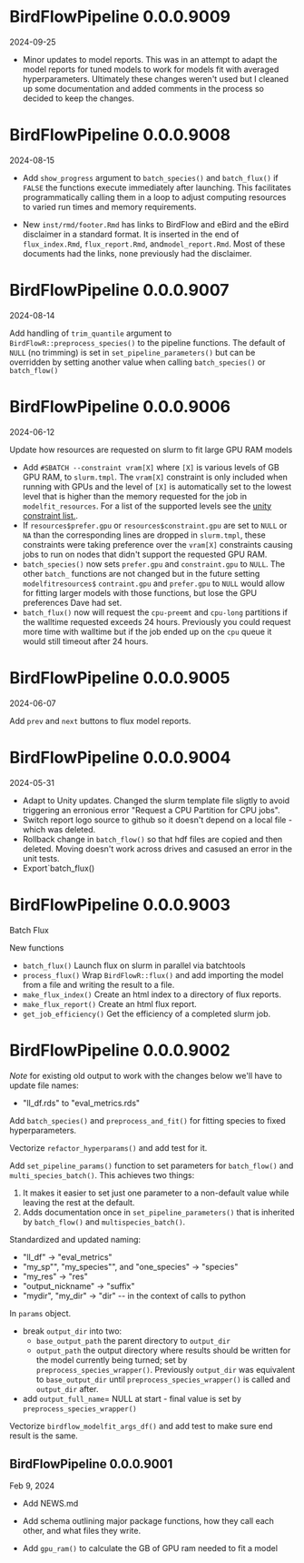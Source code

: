 # BirdFlowPipeline 0.0.0.9009
2024-09-25

* Minor updates to model reports. This was in an attempt to adapt the model 
reports for tuned models to work for models fit with averaged hyperparameters.
Ultimately these changes weren't used but I cleaned up some documentation and
added comments in the process so decided to keep the changes. 

# BirdFlowPipeline 0.0.0.9008
2024-08-15

* Add `show_progress` argument to `batch_species()` and `batch_flux()` if
`FALSE` the functions execute immediately after launching.  This facilitates
programmatically calling them in a loop to adjust computing resources to 
varied run times and memory requirements.

* New `inst/rmd/footer.Rmd` has links to BirdFlow and eBird and the
eBird disclaimer in a standard format.  It is inserted in the end of  
`flux_index.Rmd`, `flux_report.Rmd`, and`model_report.Rmd`.  Most of these
documents had the links, none previously had the disclaimer.  


# BirdFlowPipeline 0.0.0.9007
2024-08-14

Add handling of `trim_quantile` argument to `BirdFlowR::preprocess_species()` 
to the pipeline functions. The default of `NULL` (no trimming) is set in
`set_pipeline_parameters()` but can be overridden by setting another value
when calling `batch_species()` or `batch_flow()` 


# BirdFlowPipeline 0.0.0.9006
2024-06-12

Update how resources are requested on slurm to fit large GPU RAM models

* Add `#SBATCH --constraint vram[X]` where `[X]` is various levels of 
GB GPU RAM, to `slurm.tmpl`. 
The `vram[X]` constraint is only included when running with GPUs and the level of 
`[X]` is automatically set to the lowest level that is higher than the memory 
requested for the job in `modelfit_resources`. 
For a list of the supported levels see the 
[unity constraint list.](https://docs.unity.rc.umass.edu/documentation/cluster_specs/features/).
* If `resources$prefer.gpu` or `resources$constraint.gpu` are set to `NULL` or 
`NA` than the corresponding lines are dropped in `slurm.tmpl`, these constraints
were taking preference over the `vram[X]` constraints causing jobs to run
on nodes that didn't support the requested GPU RAM.
* `batch_species()` now sets `prefer.gpu` and `constraint.gpu` to `NULL`. 
The other `batch_` functions are not changed but in the future 
setting `modelfitresources$` `contraint.gpu` and `prefer.gpu` to `NULL` would 
allow for fitting larger models with those functions, but lose the GPU 
preferences Dave had set.
* `batch_flux()` now will  request the `cpu-preemt` and `cpu-long` partitions
if the walltime requested exceeds 24 hours. Previously you could request more
time with walltime but if the job ended up on the `cpu` queue it would still 
timeout after 24 hours. 


# BirdFlowPipeline 0.0.0.9005
2024-06-07

Add `prev` and `next` buttons to flux model reports.

# BirdFlowPipeline 0.0.0.9004
2024-05-31

* Adapt to Unity updates. Changed the slurm template file sligtly to avoid 
triggering an erronious error "Request a CPU Partition for CPU jobs".
* Switch report logo source to github so it doesn't depend on a local file - 
which was deleted. 
* Rollback change in `batch_flow()` so that hdf files are copied and then 
deleted.  Moving doesn't work across drives and casused an error in the unit
tests.
* Export`batch_flux()

# BirdFlowPipeline 0.0.0.9003
Batch Flux

New functions
* `batch_flux()`  Launch flux on slurm in parallel via batchtools
* `process_flux()` Wrap `BirdFlowR::flux()` and add importing the 
 model from a file and writing the result to a file.
* `make_flux_index()`  Create an html index to a directory of flux reports.
* `make_flux_report()` Create an html flux report.  
* `get_job_efficiency()` Get the efficiency of a completed slurm job.

# BirdFlowPipeline 0.0.0.9002

*Note* for existing old output to work with the changes below we'll have to 
update file names:   
  * "ll_df.rds" to "eval_metrics.rds"
  
Add `batch_species()` and `preprocess_and_fit()` for fitting species to fixed
hyperparameters. 

Vectorize `refactor_hyperparams()` and add test for it.

Add `set_pipeline_params()` function to set parameters for `batch_flow()` and
`multi_species_batch()`. This achieves two things:
  1. It makes it easier to set just one parameter to a non-default value while
  leaving the rest at the default.
  2. Adds documentation once in `set_pipeline_parameters()` that
  is inherited by `batch_flow()` and `multispecies_batch()`.

Standardized and updated naming: 
* "ll_df" -> "eval_metrics"
* "my_sp"", "my_species"", and "one_species" -> "species"
* "my_res" -> "res"
* "output_nickname" -> "suffix"
* "mydir", "my_dir" -> "dir" -- in the context of calls to python

In `params` object.
* break `output_dir` into two:
  *  `base_output_path` the parent directory to `output_dir`
  * `output_path` the output directory where results should be written for the 
  model currently being turned; set by `preprocess_species_wrapper()`.
  Previously `output_dir` was equivalent to `base_output_dir` until 
  `preprocess_species_wrapper()` is called and `output_dir` after.
* add `output_full_name`= NULL at start - final value is set by 
  `preprocess_species_wrapper()`

Vectorize  `birdflow_modelfit_args_df()` and add test to make sure end result
is the same. 


## BirdFlowPipeline 0.0.0.9001
Feb 9, 2024

* Add NEWS.md
* Add schema outlining major package functions, how they call each other,
and what files they write.

* Add `gpu_ram()` to calculate the GB of GPU ram needed to fit a model



